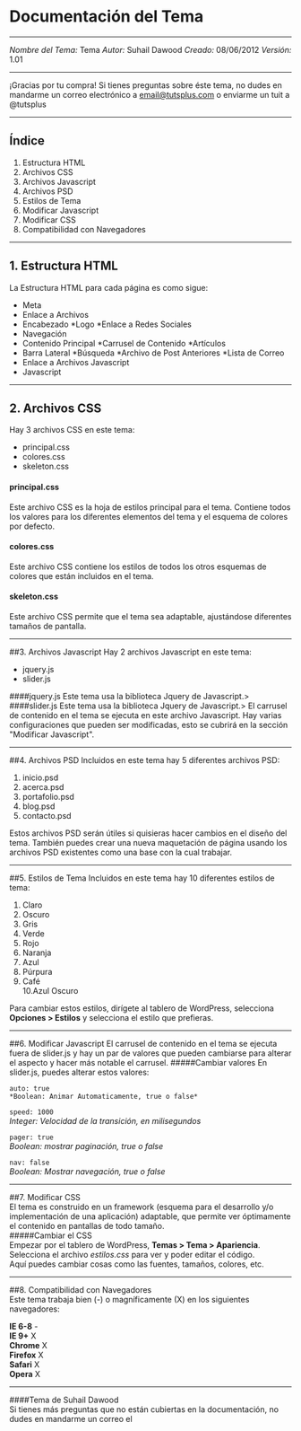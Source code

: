 # Documentación del Tema
***

*Nombre del Tema:* Tema
*Autor:* Suhail Dawood
*Creado:* 08/06/2012
*Versión:* 1.01
***

¡Gracias por tu compra! Si tienes preguntas sobre éste tema, no dudes en mandarme un correo electrónico a email@tutsplus.com o enviarme un tuit a @tutsplus
***

## Índice
1. Estructura HTML
2. Archivos CSS
3. Archivos Javascript
4. Archivos PSD
5. Estilos de Tema
6. Modificar Javascript
7. Modificar CSS
8. Compatibilidad con Navegadores
***

## 1. Estructura HTML
La Estructura HTML para cada página es como sigue:

* Meta
* Enlace a Archivos
* Encabezado
      *Logo
      *Enlace a Redes Sociales
* Navegación
* Contenido Principal
      *Carrusel de Contenido
      *Artículos
* Barra Lateral
      *Búsqueda
      *Archivo de Post Anteriores
      *Lista de Correo
* Enlace a Archivos Javascript
* Javascript
***

## 2. Archivos CSS
Hay 3 archivos CSS en este tema:

* principal.css
* colores.css
* skeleton.css

#### principal.css
Este archivo CSS es la hoja de estilos principal para el tema. Contiene todos los valores para los diferentes elementos del tema y el esquema de colores por defecto.
#### colores.css
Este archivo CSS contiene los estilos de todos los otros esquemas de colores que están incluidos en el tema.
#### skeleton.css
Este archivo CSS permite que el tema sea adaptable, ajustándose diferentes tamaños de pantalla.
***

##3. Archivos Javascript
Hay 2 archivos Javascript en este tema:

* jquery.js
* slider.js

####jquery.js
Este tema usa la biblioteca Jquery de Javascript.>
####slider.js
Este tema usa la biblioteca Jquery de Javascript.>
El carrusel de contenido en el tema se ejecuta en este archivo Javascript. Hay varias configuraciones que pueden ser modificadas, esto se cubrirá en la sección "Modificar Javascript".
***

##4. Archivos PSD
Incluidos en este tema hay 5 diferentes archivos PSD:

  1. inicio.psd  
  2. acerca.psd  
  3. portafolio.psd  
  4. blog.psd  
  5. contacto.psd

Estos archivos PSD serán útiles si quisieras hacer cambios en el diseño del tema. También puedes crear una nueva maquetación de página usando los archivos PSD existentes como una base con la cual trabajar.
***

##5. Estilos de Tema
Incluidos en este tema hay 10 diferentes estilos de tema:

1. Claro  
2. Oscuro  
3. Gris  
4. Verde  
5. Rojo  
6. Naranja  
7. Azul  
8. Púrpura  
9. Café  
10.Azul Oscuro

Para cambiar estos estilos, dirígete al tablero de WordPress, selecciona **Opciones > Estilos** y selecciona el estilo que prefieras.
***

##6. Modificar Javascript
El carrusel de contenido en el tema se ejecuta fuera de slider.js y hay un par de valores que pueden cambiarse para alterar el aspecto y hacer más notable el carrusel.
#####Cambiar valores
En slider.js, puedes alterar estos valores:

<code>auto: true</code>  
<code>\*Boolean: Animar Automaticamente, true o false*</code>

<code>speed: 1000</code>  
 *Integer: Velocidad de la transición, en milisegundos*

 <code>pager: true</code>  
 *Boolean: mostrar paginación, true o false*

 <code>nav: false</code>  
 *Boolean: Mostrar navegación, true o false*    
 ***

 ##7. Modificar CSS  
El tema es construido en un framework (esquema para el desarrollo y/o implementación de una aplicación) adaptable, que permite ver óptimamente el contenido en pantallas de todo tamaño.  
#####Cambiar el CSS  
Empezar por el tablero de WordPress, **Temas > Tema > Apariencia**. Selecciona el archivo *estilos.css* para ver y poder editar el código.  
Aquí puedes cambiar cosas como las fuentes, tamaños, colores, etc.  
 ***  
 ##8. Compatibilidad con Navegadores  
 Este tema trabaja bien (-) o magníficamente (X) en los siguientes navegadores:

**IE 6-8** -  
**IE 9+** X  
**Chrome** X  
**Firefox** X  
**Safari** X  
**Opera** X  
***  
####Tema de Suhail Dawood  
Si tienes más preguntas que no están cubiertas en la documentación, no dudes en mandarme un correo el
